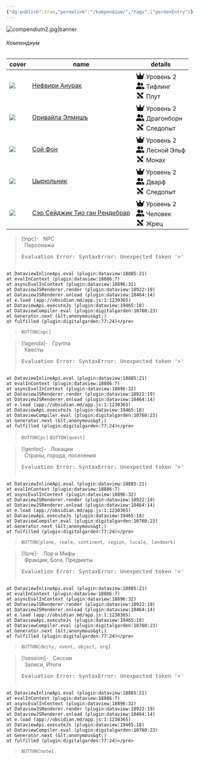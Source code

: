 ```yaml
---
{"dg-publish":true,"permalink":"/kompendium/","tags":["gardenEntry"]}
---
```


![compendium2.jpg|banner](/img/user/%D0%90%D1%81%D1%81%D0%B5%D1%82%D1%8B/%D0%9A%D0%B0%D1%80%D1%82%D0%B8%D0%BD%D0%BA%D0%B8/%D0%9B%D0%BE%D0%B3%D0%BE/compendium2.jpg)
###### <span class="head">Компендиум</span> 
 
<div><table class="dataview table-view-table"><thead class="table-view-thead"><tr class="table-view-tr-header"><th class="table-view-th"><span>cover</span></th><th class="table-view-th"><span>name</span></th><th class="table-view-th"><span>details</span></th></tr></thead><tbody class="table-view-tbody"><tr><td><span><img src="app://89b250194c6aacc11d3fdcc04dce258448c6/C:/Games/DnD/obsidian-seekers//%D0%90%D1%81%D1%81%D0%B5%D1%82%D1%8B/%D0%9A%D0%B0%D1%80%D1%82%D0%B8%D0%BD%D0%BA%D0%B8/%D0%98%D1%81%D0%BA%D0%B0%D1%82%D0%B5%D0%BB%D0%B8/nefiri2.png" referrerpolicy="no-referrer"></span></td><td><span><a data-tooltip-position="top" aria-label="Кампания/Возвращение Драконов/Искатели/Нефвири Анурак.md > Нефвири Анурак" data-href="Кампания/Возвращение Драконов/Искатели/Нефвири Анурак.md#Нефвири Анурак" href="Кампания/Возвращение Драконов/Искатели/Нефвири Анурак.md#Нефвири Анурак" class="internal-link" target="_blank" rel="noopener nofollow">Нефвири Анурак</a></span></td><td><span><span class="cm-iconize-icon" aria-label="FasCrown" data-icon="FasCrown" aria-hidden="true" style="display: inline-flex; transform: translateY(13%);"><svg xmlns="http://www.w3.org/2000/svg" viewBox="0 0 576 512" fill="currentColor" width="22px" height="22px"><!--! Font Awesome Free 6.5.1 by @fontawesome - https://fontawesome.com License - https://fontawesome.com/license/free (Icons: CC BY 4.0, Fonts: SIL OFL 1.1, Code: MIT License) Copyright 2023 Fonticons, Inc. --><path d="M309 106c11.4-7 19-19.7 19-34c0-22.1-17.9-40-40-40s-40 17.9-40 40c0 14.4 7.6 27 19 34L209.7 220.6c-9.1 18.2-32.7 23.4-48.6 10.7L72 160c5-6.7 8-15 8-24c0-22.1-17.9-40-40-40S0 113.9 0 136s17.9 40 40 40c.2 0 .5 0 .7 0L86.4 427.4c5.5 30.4 32 52.6 63 52.6H426.6c30.9 0 57.4-22.1 63-52.6L535.3 176c.2 0 .5 0 .7 0c22.1 0 40-17.9 40-40s-17.9-40-40-40s-40 17.9-40 40c0 9 3 17.3 8 24l-89.1 71.3c-15.9 12.7-39.5 7.5-48.6-10.7L309 106z"></path></svg></span> Уровень 2<br><span class="cm-iconize-icon" aria-label="FasUserGroup" data-icon="FasUserGroup" aria-hidden="true" style="display: inline-flex; transform: translateY(13%);"><svg xmlns="http://www.w3.org/2000/svg" viewBox="0 0 640 512" fill="currentColor" width="22px" height="22px"><!--! Font Awesome Free 6.5.1 by @fontawesome - https://fontawesome.com License - https://fontawesome.com/license/free (Icons: CC BY 4.0, Fonts: SIL OFL 1.1, Code: MIT License) Copyright 2023 Fonticons, Inc. --><path d="M96 128a128 128 0 1 1 256 0A128 128 0 1 1 96 128zM0 482.3C0 383.8 79.8 304 178.3 304h91.4C368.2 304 448 383.8 448 482.3c0 16.4-13.3 29.7-29.7 29.7H29.7C13.3 512 0 498.7 0 482.3zM609.3 512H471.4c5.4-9.4 8.6-20.3 8.6-32v-8c0-60.7-27.1-115.2-69.8-151.8c2.4-.1 4.7-.2 7.1-.2h61.4C567.8 320 640 392.2 640 481.3c0 17-13.8 30.7-30.7 30.7zM432 256c-31 0-59-12.6-79.3-32.9C372.4 196.5 384 163.6 384 128c0-26.8-6.6-52.1-18.3-74.3C384.3 40.1 407.2 32 432 32c61.9 0 112 50.1 112 112s-50.1 112-112 112z"></path></svg></span> Тифлинг<br><span class="cm-iconize-icon" aria-label="RiSwordFill" data-icon="RiSwordFill" aria-hidden="true" style="display: inline-flex; transform: translateY(13%);"><svg viewBox="0 0 24 24" fill="currentColor" xmlns="http://www.w3.org/2000/svg" width="22px" height="22px"><path d="M7.04813 13.4061L10.5831 16.9421L9.1703 18.3558L10.5849 19.7711L9.17064 21.1853L6.69614 18.71L3.86734 21.5388L2.45312 20.1246L5.28192 17.2958L2.80668 14.8213L4.22089 13.4071L5.63477 14.8202L7.04813 13.4061ZM2.99907 3L6.54506 3.00335L18.3624 14.8207L19.7772 13.4071L21.1915 14.8213L18.7166 17.2962L21.545 20.1246L20.1308 21.5388L17.3024 18.7104L14.8275 21.1853L13.4133 19.7711L14.8269 18.3562L3.00181 6.53118L2.99907 3ZM17.4563 3.0001L20.9991 3.00335L21.001 6.52648L16.9481 10.5781L13.4121 7.0431L17.4563 3.0001Z"></path></svg></span> Плут</span></td></tr><tr><td><span><img src="app://89b250194c6aacc11d3fdcc04dce258448c6/C:/Games/DnD/obsidian-seekers//%D0%90%D1%81%D1%81%D0%B5%D1%82%D1%8B/%D0%9A%D0%B0%D1%80%D1%82%D0%B8%D0%BD%D0%BA%D0%B8/%D0%98%D1%81%D0%BA%D0%B0%D1%82%D0%B5%D0%BB%D0%B8/alena.png" referrerpolicy="no-referrer"></span></td><td><span><a data-tooltip-position="top" aria-label="Кампания/Возвращение Драконов/Искатели/Оривайла Элмишъ.md > Оривайла Элмишъ" data-href="Кампания/Возвращение Драконов/Искатели/Оривайла Элмишъ.md#Оривайла Элмишъ" href="Кампания/Возвращение Драконов/Искатели/Оривайла Элмишъ.md#Оривайла Элмишъ" class="internal-link" target="_blank" rel="noopener nofollow">Оривайла Элмишъ</a></span></td><td><span><span class="cm-iconize-icon" aria-label="FasCrown" data-icon="FasCrown" aria-hidden="true" style="display: inline-flex; transform: translateY(13%);"><svg xmlns="http://www.w3.org/2000/svg" viewBox="0 0 576 512" fill="currentColor" width="22px" height="22px"><!--! Font Awesome Free 6.5.1 by @fontawesome - https://fontawesome.com License - https://fontawesome.com/license/free (Icons: CC BY 4.0, Fonts: SIL OFL 1.1, Code: MIT License) Copyright 2023 Fonticons, Inc. --><path d="M309 106c11.4-7 19-19.7 19-34c0-22.1-17.9-40-40-40s-40 17.9-40 40c0 14.4 7.6 27 19 34L209.7 220.6c-9.1 18.2-32.7 23.4-48.6 10.7L72 160c5-6.7 8-15 8-24c0-22.1-17.9-40-40-40S0 113.9 0 136s17.9 40 40 40c.2 0 .5 0 .7 0L86.4 427.4c5.5 30.4 32 52.6 63 52.6H426.6c30.9 0 57.4-22.1 63-52.6L535.3 176c.2 0 .5 0 .7 0c22.1 0 40-17.9 40-40s-17.9-40-40-40s-40 17.9-40 40c0 9 3 17.3 8 24l-89.1 71.3c-15.9 12.7-39.5 7.5-48.6-10.7L309 106z"></path></svg></span> Уровень 2<br><span class="cm-iconize-icon" aria-label="FasUserGroup" data-icon="FasUserGroup" aria-hidden="true" style="display: inline-flex; transform: translateY(13%);"><svg xmlns="http://www.w3.org/2000/svg" viewBox="0 0 640 512" fill="currentColor" width="22px" height="22px"><!--! Font Awesome Free 6.5.1 by @fontawesome - https://fontawesome.com License - https://fontawesome.com/license/free (Icons: CC BY 4.0, Fonts: SIL OFL 1.1, Code: MIT License) Copyright 2023 Fonticons, Inc. --><path d="M96 128a128 128 0 1 1 256 0A128 128 0 1 1 96 128zM0 482.3C0 383.8 79.8 304 178.3 304h91.4C368.2 304 448 383.8 448 482.3c0 16.4-13.3 29.7-29.7 29.7H29.7C13.3 512 0 498.7 0 482.3zM609.3 512H471.4c5.4-9.4 8.6-20.3 8.6-32v-8c0-60.7-27.1-115.2-69.8-151.8c2.4-.1 4.7-.2 7.1-.2h61.4C567.8 320 640 392.2 640 481.3c0 17-13.8 30.7-30.7 30.7zM432 256c-31 0-59-12.6-79.3-32.9C372.4 196.5 384 163.6 384 128c0-26.8-6.6-52.1-18.3-74.3C384.3 40.1 407.2 32 432 32c61.9 0 112 50.1 112 112s-50.1 112-112 112z"></path></svg></span> Драгонборн<br><span class="cm-iconize-icon" aria-label="RiSwordFill" data-icon="RiSwordFill" aria-hidden="true" style="display: inline-flex; transform: translateY(13%);"><svg viewBox="0 0 24 24" fill="currentColor" xmlns="http://www.w3.org/2000/svg" width="22px" height="22px"><path d="M7.04813 13.4061L10.5831 16.9421L9.1703 18.3558L10.5849 19.7711L9.17064 21.1853L6.69614 18.71L3.86734 21.5388L2.45312 20.1246L5.28192 17.2958L2.80668 14.8213L4.22089 13.4071L5.63477 14.8202L7.04813 13.4061ZM2.99907 3L6.54506 3.00335L18.3624 14.8207L19.7772 13.4071L21.1915 14.8213L18.7166 17.2962L21.545 20.1246L20.1308 21.5388L17.3024 18.7104L14.8275 21.1853L13.4133 19.7711L14.8269 18.3562L3.00181 6.53118L2.99907 3ZM17.4563 3.0001L20.9991 3.00335L21.001 6.52648L16.9481 10.5781L13.4121 7.0431L17.4563 3.0001Z"></path></svg></span> Следопыт</span></td></tr><tr><td><span><img src="app://89b250194c6aacc11d3fdcc04dce258448c6/C:/Games/DnD/obsidian-seekers//%D0%90%D1%81%D1%81%D0%B5%D1%82%D1%8B/%D0%9A%D0%B0%D1%80%D1%82%D0%B8%D0%BD%D0%BA%D0%B8/%D0%98%D1%81%D0%BA%D0%B0%D1%82%D0%B5%D0%BB%D0%B8/soyfon.png" referrerpolicy="no-referrer"></span></td><td><span><a data-tooltip-position="top" aria-label="Кампания/Возвращение Драконов/Искатели/Сой Фон.md > Сой Фон" data-href="Кампания/Возвращение Драконов/Искатели/Сой Фон.md#Сой Фон" href="Кампания/Возвращение Драконов/Искатели/Сой Фон.md#Сой Фон" class="internal-link" target="_blank" rel="noopener nofollow">Сой Фон</a></span></td><td><span><span class="cm-iconize-icon" aria-label="FasCrown" data-icon="FasCrown" aria-hidden="true" style="display: inline-flex; transform: translateY(13%);"><svg xmlns="http://www.w3.org/2000/svg" viewBox="0 0 576 512" fill="currentColor" width="22px" height="22px"><!--! Font Awesome Free 6.5.1 by @fontawesome - https://fontawesome.com License - https://fontawesome.com/license/free (Icons: CC BY 4.0, Fonts: SIL OFL 1.1, Code: MIT License) Copyright 2023 Fonticons, Inc. --><path d="M309 106c11.4-7 19-19.7 19-34c0-22.1-17.9-40-40-40s-40 17.9-40 40c0 14.4 7.6 27 19 34L209.7 220.6c-9.1 18.2-32.7 23.4-48.6 10.7L72 160c5-6.7 8-15 8-24c0-22.1-17.9-40-40-40S0 113.9 0 136s17.9 40 40 40c.2 0 .5 0 .7 0L86.4 427.4c5.5 30.4 32 52.6 63 52.6H426.6c30.9 0 57.4-22.1 63-52.6L535.3 176c.2 0 .5 0 .7 0c22.1 0 40-17.9 40-40s-17.9-40-40-40s-40 17.9-40 40c0 9 3 17.3 8 24l-89.1 71.3c-15.9 12.7-39.5 7.5-48.6-10.7L309 106z"></path></svg></span> Уровень 2<br><span class="cm-iconize-icon" aria-label="FasUserGroup" data-icon="FasUserGroup" aria-hidden="true" style="display: inline-flex; transform: translateY(13%);"><svg xmlns="http://www.w3.org/2000/svg" viewBox="0 0 640 512" fill="currentColor" width="22px" height="22px"><!--! Font Awesome Free 6.5.1 by @fontawesome - https://fontawesome.com License - https://fontawesome.com/license/free (Icons: CC BY 4.0, Fonts: SIL OFL 1.1, Code: MIT License) Copyright 2023 Fonticons, Inc. --><path d="M96 128a128 128 0 1 1 256 0A128 128 0 1 1 96 128zM0 482.3C0 383.8 79.8 304 178.3 304h91.4C368.2 304 448 383.8 448 482.3c0 16.4-13.3 29.7-29.7 29.7H29.7C13.3 512 0 498.7 0 482.3zM609.3 512H471.4c5.4-9.4 8.6-20.3 8.6-32v-8c0-60.7-27.1-115.2-69.8-151.8c2.4-.1 4.7-.2 7.1-.2h61.4C567.8 320 640 392.2 640 481.3c0 17-13.8 30.7-30.7 30.7zM432 256c-31 0-59-12.6-79.3-32.9C372.4 196.5 384 163.6 384 128c0-26.8-6.6-52.1-18.3-74.3C384.3 40.1 407.2 32 432 32c61.9 0 112 50.1 112 112s-50.1 112-112 112z"></path></svg></span> Лесной Эльф<br><span class="cm-iconize-icon" aria-label="RiSwordFill" data-icon="RiSwordFill" aria-hidden="true" style="display: inline-flex; transform: translateY(13%);"><svg viewBox="0 0 24 24" fill="currentColor" xmlns="http://www.w3.org/2000/svg" width="22px" height="22px"><path d="M7.04813 13.4061L10.5831 16.9421L9.1703 18.3558L10.5849 19.7711L9.17064 21.1853L6.69614 18.71L3.86734 21.5388L2.45312 20.1246L5.28192 17.2958L2.80668 14.8213L4.22089 13.4071L5.63477 14.8202L7.04813 13.4061ZM2.99907 3L6.54506 3.00335L18.3624 14.8207L19.7772 13.4071L21.1915 14.8213L18.7166 17.2962L21.545 20.1246L20.1308 21.5388L17.3024 18.7104L14.8275 21.1853L13.4133 19.7711L14.8269 18.3562L3.00181 6.53118L2.99907 3ZM17.4563 3.0001L20.9991 3.00335L21.001 6.52648L16.9481 10.5781L13.4121 7.0431L17.4563 3.0001Z"></path></svg></span> Монах</span></td></tr><tr><td><span><img src="app://89b250194c6aacc11d3fdcc04dce258448c6/C:/Games/DnD/obsidian-seekers//%D0%90%D1%81%D1%81%D0%B5%D1%82%D1%8B/%D0%9A%D0%B0%D1%80%D1%82%D0%B8%D0%BD%D0%BA%D0%B8/%D0%98%D1%81%D0%BA%D0%B0%D1%82%D0%B5%D0%BB%D0%B8/barber.png" referrerpolicy="no-referrer"></span></td><td><span><a data-tooltip-position="top" aria-label="Кампания/Возвращение Драконов/Искатели/Цырюльник.md > Цырюльник" data-href="Кампания/Возвращение Драконов/Искатели/Цырюльник.md#Цырюльник" href="Кампания/Возвращение Драконов/Искатели/Цырюльник.md#Цырюльник" class="internal-link" target="_blank" rel="noopener nofollow">Цырюльник</a></span></td><td><span><span class="cm-iconize-icon" aria-label="FasCrown" data-icon="FasCrown" aria-hidden="true" style="display: inline-flex; transform: translateY(13%);"><svg xmlns="http://www.w3.org/2000/svg" viewBox="0 0 576 512" fill="currentColor" width="22px" height="22px"><!--! Font Awesome Free 6.5.1 by @fontawesome - https://fontawesome.com License - https://fontawesome.com/license/free (Icons: CC BY 4.0, Fonts: SIL OFL 1.1, Code: MIT License) Copyright 2023 Fonticons, Inc. --><path d="M309 106c11.4-7 19-19.7 19-34c0-22.1-17.9-40-40-40s-40 17.9-40 40c0 14.4 7.6 27 19 34L209.7 220.6c-9.1 18.2-32.7 23.4-48.6 10.7L72 160c5-6.7 8-15 8-24c0-22.1-17.9-40-40-40S0 113.9 0 136s17.9 40 40 40c.2 0 .5 0 .7 0L86.4 427.4c5.5 30.4 32 52.6 63 52.6H426.6c30.9 0 57.4-22.1 63-52.6L535.3 176c.2 0 .5 0 .7 0c22.1 0 40-17.9 40-40s-17.9-40-40-40s-40 17.9-40 40c0 9 3 17.3 8 24l-89.1 71.3c-15.9 12.7-39.5 7.5-48.6-10.7L309 106z"></path></svg></span> Уровень 2<br><span class="cm-iconize-icon" aria-label="FasUserGroup" data-icon="FasUserGroup" aria-hidden="true" style="display: inline-flex; transform: translateY(13%);"><svg xmlns="http://www.w3.org/2000/svg" viewBox="0 0 640 512" fill="currentColor" width="22px" height="22px"><!--! Font Awesome Free 6.5.1 by @fontawesome - https://fontawesome.com License - https://fontawesome.com/license/free (Icons: CC BY 4.0, Fonts: SIL OFL 1.1, Code: MIT License) Copyright 2023 Fonticons, Inc. --><path d="M96 128a128 128 0 1 1 256 0A128 128 0 1 1 96 128zM0 482.3C0 383.8 79.8 304 178.3 304h91.4C368.2 304 448 383.8 448 482.3c0 16.4-13.3 29.7-29.7 29.7H29.7C13.3 512 0 498.7 0 482.3zM609.3 512H471.4c5.4-9.4 8.6-20.3 8.6-32v-8c0-60.7-27.1-115.2-69.8-151.8c2.4-.1 4.7-.2 7.1-.2h61.4C567.8 320 640 392.2 640 481.3c0 17-13.8 30.7-30.7 30.7zM432 256c-31 0-59-12.6-79.3-32.9C372.4 196.5 384 163.6 384 128c0-26.8-6.6-52.1-18.3-74.3C384.3 40.1 407.2 32 432 32c61.9 0 112 50.1 112 112s-50.1 112-112 112z"></path></svg></span> Дварф<br><span class="cm-iconize-icon" aria-label="RiSwordFill" data-icon="RiSwordFill" aria-hidden="true" style="display: inline-flex; transform: translateY(13%);"><svg viewBox="0 0 24 24" fill="currentColor" xmlns="http://www.w3.org/2000/svg" width="22px" height="22px"><path d="M7.04813 13.4061L10.5831 16.9421L9.1703 18.3558L10.5849 19.7711L9.17064 21.1853L6.69614 18.71L3.86734 21.5388L2.45312 20.1246L5.28192 17.2958L2.80668 14.8213L4.22089 13.4071L5.63477 14.8202L7.04813 13.4061ZM2.99907 3L6.54506 3.00335L18.3624 14.8207L19.7772 13.4071L21.1915 14.8213L18.7166 17.2962L21.545 20.1246L20.1308 21.5388L17.3024 18.7104L14.8275 21.1853L13.4133 19.7711L14.8269 18.3562L3.00181 6.53118L2.99907 3ZM17.4563 3.0001L20.9991 3.00335L21.001 6.52648L16.9481 10.5781L13.4121 7.0431L17.4563 3.0001Z"></path></svg></span> Следопыт</span></td></tr><tr><td><span><img src="app://89b250194c6aacc11d3fdcc04dce258448c6/C:/Games/DnD/obsidian-seekers//%D0%90%D1%81%D1%81%D0%B5%D1%82%D1%8B/%D0%9A%D0%B0%D1%80%D1%82%D0%B8%D0%BD%D0%BA%D0%B8/%D0%98%D1%81%D0%BA%D0%B0%D1%82%D0%B5%D0%BB%D0%B8/sejic1.png" referrerpolicy="no-referrer"></span></td><td><span><a data-tooltip-position="top" aria-label="Кампания/Возвращение Драконов/Искатели/Cэр Сейджик Тио ган Рендебрар.md > Cэр Сейджик Тио ган Рендебрар" data-href="Кампания/Возвращение Драконов/Искатели/Cэр Сейджик Тио ган Рендебрар.md#Cэр Сейджик Тио ган Рендебрар" href="Кампания/Возвращение Драконов/Искатели/Cэр Сейджик Тио ган Рендебрар.md#Cэр Сейджик Тио ган Рендебрар" class="internal-link" target="_blank" rel="noopener nofollow">Cэр Сейджик Тио ган Рендебрар</a></span></td><td><span><span class="cm-iconize-icon" aria-label="FasCrown" data-icon="FasCrown" aria-hidden="true" style="display: inline-flex; transform: translateY(13%);"><svg xmlns="http://www.w3.org/2000/svg" viewBox="0 0 576 512" fill="currentColor" width="22px" height="22px"><!--! Font Awesome Free 6.5.1 by @fontawesome - https://fontawesome.com License - https://fontawesome.com/license/free (Icons: CC BY 4.0, Fonts: SIL OFL 1.1, Code: MIT License) Copyright 2023 Fonticons, Inc. --><path d="M309 106c11.4-7 19-19.7 19-34c0-22.1-17.9-40-40-40s-40 17.9-40 40c0 14.4 7.6 27 19 34L209.7 220.6c-9.1 18.2-32.7 23.4-48.6 10.7L72 160c5-6.7 8-15 8-24c0-22.1-17.9-40-40-40S0 113.9 0 136s17.9 40 40 40c.2 0 .5 0 .7 0L86.4 427.4c5.5 30.4 32 52.6 63 52.6H426.6c30.9 0 57.4-22.1 63-52.6L535.3 176c.2 0 .5 0 .7 0c22.1 0 40-17.9 40-40s-17.9-40-40-40s-40 17.9-40 40c0 9 3 17.3 8 24l-89.1 71.3c-15.9 12.7-39.5 7.5-48.6-10.7L309 106z"></path></svg></span> Уровень 2<br><span class="cm-iconize-icon" aria-label="FasUserGroup" data-icon="FasUserGroup" aria-hidden="true" style="display: inline-flex; transform: translateY(13%);"><svg xmlns="http://www.w3.org/2000/svg" viewBox="0 0 640 512" fill="currentColor" width="22px" height="22px"><!--! Font Awesome Free 6.5.1 by @fontawesome - https://fontawesome.com License - https://fontawesome.com/license/free (Icons: CC BY 4.0, Fonts: SIL OFL 1.1, Code: MIT License) Copyright 2023 Fonticons, Inc. --><path d="M96 128a128 128 0 1 1 256 0A128 128 0 1 1 96 128zM0 482.3C0 383.8 79.8 304 178.3 304h91.4C368.2 304 448 383.8 448 482.3c0 16.4-13.3 29.7-29.7 29.7H29.7C13.3 512 0 498.7 0 482.3zM609.3 512H471.4c5.4-9.4 8.6-20.3 8.6-32v-8c0-60.7-27.1-115.2-69.8-151.8c2.4-.1 4.7-.2 7.1-.2h61.4C567.8 320 640 392.2 640 481.3c0 17-13.8 30.7-30.7 30.7zM432 256c-31 0-59-12.6-79.3-32.9C372.4 196.5 384 163.6 384 128c0-26.8-6.6-52.1-18.3-74.3C384.3 40.1 407.2 32 432 32c61.9 0 112 50.1 112 112s-50.1 112-112 112z"></path></svg></span> Человек<br><span class="cm-iconize-icon" aria-label="RiSwordFill" data-icon="RiSwordFill" aria-hidden="true" style="display: inline-flex; transform: translateY(13%);"><svg viewBox="0 0 24 24" fill="currentColor" xmlns="http://www.w3.org/2000/svg" width="22px" height="22px"><path d="M7.04813 13.4061L10.5831 16.9421L9.1703 18.3558L10.5849 19.7711L9.17064 21.1853L6.69614 18.71L3.86734 21.5388L2.45312 20.1246L5.28192 17.2958L2.80668 14.8213L4.22089 13.4071L5.63477 14.8202L7.04813 13.4061ZM2.99907 3L6.54506 3.00335L18.3624 14.8207L19.7772 13.4071L21.1915 14.8213L18.7166 17.2962L21.545 20.1246L20.1308 21.5388L17.3024 18.7104L14.8275 21.1853L13.4133 19.7711L14.8269 18.3562L3.00181 6.53118L2.99907 3ZM17.4563 3.0001L20.9991 3.00335L21.001 6.52648L16.9481 10.5781L13.4121 7.0431L17.4563 3.0001Z"></path></svg></span> Жрец</span></td></tr></tbody></table></div>

> [!npc]-   &nbsp; NPC<br><span class="sub">&nbsp; Персонажи</span>
> <pre class="dataview dataview-error">Evaluation Error: SyntaxError: Unexpected token '&gt;'
    at DataviewInlineApi.eval (plugin:dataview:18885:21)
    at evalInContext (plugin:dataview:18886:7)
    at asyncEvalInContext (plugin:dataview:18896:32)
    at DataviewJSRenderer.render (plugin:dataview:18922:19)
    at DataviewJSRenderer.onload (plugin:dataview:18464:14)
    at e.load (app://obsidian.md/app.js:1:1230365)
    at DataviewApi.executeJs (plugin:dataview:19465:18)
    at DataviewCompiler.eval (plugin:digitalgarden:10760:23)
    at Generator.next (&lt;anonymous&gt;)
    at fulfilled (plugin:digitalgarden:77:24)</pre>
> `BUTTON[npc]`

> [!agenda]-  &nbsp; Группа<br><span class="sub">&nbsp; Квесты</span>
><pre class="dataview dataview-error">Evaluation Error: SyntaxError: Unexpected token '&gt;'
    at DataviewInlineApi.eval (plugin:dataview:18885:21)
    at evalInContext (plugin:dataview:18886:7)
    at asyncEvalInContext (plugin:dataview:18896:32)
    at DataviewJSRenderer.render (plugin:dataview:18922:19)
    at DataviewJSRenderer.onload (plugin:dataview:18464:14)
    at e.load (app://obsidian.md/app.js:1:1230365)
    at DataviewApi.executeJs (plugin:dataview:19465:18)
    at DataviewCompiler.eval (plugin:digitalgarden:10760:23)
    at Generator.next (&lt;anonymous&gt;)
    at fulfilled (plugin:digitalgarden:77:24)</pre>
> `BUTTON[pc]` `BUTTON[quest]`

> [!genloc]-  &nbsp; Локации<br><span class="sub">&nbsp; Страны, города, поселения</span>
> <pre class="dataview dataview-error">Evaluation Error: SyntaxError: Unexpected token '&gt;'
    at DataviewInlineApi.eval (plugin:dataview:18885:21)
    at evalInContext (plugin:dataview:18886:7)
    at asyncEvalInContext (plugin:dataview:18896:32)
    at DataviewJSRenderer.render (plugin:dataview:18922:19)
    at DataviewJSRenderer.onload (plugin:dataview:18464:14)
    at e.load (app://obsidian.md/app.js:1:1230365)
    at DataviewApi.executeJs (plugin:dataview:19465:18)
    at DataviewCompiler.eval (plugin:digitalgarden:10760:23)
    at Generator.next (&lt;anonymous&gt;)
    at fulfilled (plugin:digitalgarden:77:24)</pre>
>`BUTTON[plane, realm, continent, region, locale, landmark]`

> [!lore]-  &nbsp; Лор и Мифы<br><span class="sub">&nbsp; Фракции, Боги, Предметы</span> 
> <pre class="dataview dataview-error">Evaluation Error: SyntaxError: Unexpected token '&gt;'
    at DataviewInlineApi.eval (plugin:dataview:18885:21)
    at evalInContext (plugin:dataview:18886:7)
    at asyncEvalInContext (plugin:dataview:18896:32)
    at DataviewJSRenderer.render (plugin:dataview:18922:19)
    at DataviewJSRenderer.onload (plugin:dataview:18464:14)
    at e.load (app://obsidian.md/app.js:1:1230365)
    at DataviewApi.executeJs (plugin:dataview:19465:18)
    at DataviewCompiler.eval (plugin:digitalgarden:10760:23)
    at Generator.next (&lt;anonymous&gt;)
    at fulfilled (plugin:digitalgarden:77:24)</pre>
> `BUTTON[deity, event, object, org]`
 
> [!session]-  &nbsp; Сессии<br><span class="sub">&nbsp; Записи, Итоги</span>
> <pre class="dataview dataview-error">Evaluation Error: SyntaxError: Unexpected token '&gt;'
    at DataviewInlineApi.eval (plugin:dataview:18885:21)
    at evalInContext (plugin:dataview:18886:7)
    at asyncEvalInContext (plugin:dataview:18896:32)
    at DataviewJSRenderer.render (plugin:dataview:18922:19)
    at DataviewJSRenderer.onload (plugin:dataview:18464:14)
    at e.load (app://obsidian.md/app.js:1:1230365)
    at DataviewApi.executeJs (plugin:dataview:19465:18)
    at DataviewCompiler.eval (plugin:digitalgarden:10760:23)
    at Generator.next (&lt;anonymous&gt;)
    at fulfilled (plugin:digitalgarden:77:24)</pre>
> `BUTTON[note]`